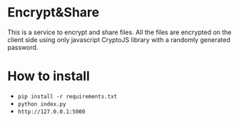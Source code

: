 # Encrypt&Share
This is a service to encrypt and share files. All the files are encrypted on the client side using only javascript CryptoJS library with a randomly generated password. 

# How to install
- `pip install -r requirements.txt`
- `python index.py`
- `http://127.0.0.1:5000`




